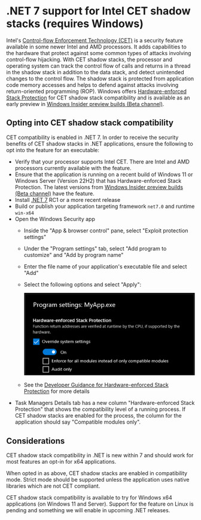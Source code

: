 # .NET 7 support for Intel CET shadow stacks (requires Windows)

Intel's [Control-flow Enforcement Technology (CET)](https://newsroom.intel.com/editorials/intel-cet-answers-call-protect-common-malware-threats/) is a security feature available in some newer Intel and AMD processors. It adds capabilities to the hardware that protect against some common types of attacks involving control-flow hijacking. With CET shadow stacks, the processor and operating system can track the control flow of calls and returns in a thread in the shadow stack in addition to the data stack, and detect unintended changes to the control flow. The shadow stack is protected from application code memory accesses and helps to defend against attacks involving return-oriented programming (ROP). Windows offers [Hardware-enforced Stack Protection](https://techcommunity.microsoft.com/t5/windows-kernel-internals/understanding-hardware-enforced-stack-protection/ba-p/1247815) for CET shadow stack compatibility and is available as an early preview in [Windows Insider preview builds (Beta channel)](https://insider.windows.com/en-us/understand-flighting).

## Opting into CET shadow stack compatibility

CET compatibility is enabled in .NET 7. In order to receive the security benefits of CET shadow stacks in .NET applications, ensure the following to opt into the feature for an executable:
- Verify that your processor supports Intel CET. There are Intel and AMD processors currently available with the feature.
- Ensure that the application is running on a recent build of Windows 11 or Windows Server (Version 22H2) that has Hardware-enforced Stack Protection. The latest versions from [Windows Insider preview builds (Beta channel)](https://insider.windows.com/en-us/understand-flighting) have the feature.
- Install [.NET 7](https://dotnet.microsoft.com/download/dotnet) RC1 or a more recent release
- Build or publish your application targeting framework `net7.0` and runtime `win-x64`
- Open the Windows Security app
  - Inside the "App & browser control" pane, select "Exploit protection settings"
  - Under the "Program settings" tab, select "Add program to customize" and "Add by program name"
  - Enter the file name of your application's executable file and select "Add"
  - Select the following options and select "Apply":

    ![Hardware-enforced Stack Protection settings](images/intel-cet-dotnet6-fig1.png)
  - See the [Developer Guidance for Hardware-enforced Stack Protection](https://techcommunity.microsoft.com/t5/windows-kernel-internals/developer-guidance-for-hardware-enforced-stack-protection/ba-p/2163340) for more details
- Task Managers Details tab has a new column "Hardware-enforced Stack Protection" that shows the compatibility level of a running process. If CET shadow stacks are enabled for the process, the column for the application should say "Compatible modules only".

## Considerations

CET shadow stack compatibility in .NET is new within 7 and should work for most features an opt-in for x64 applications.

When opted in as above, CET shadow stacks are enabled in compatibility mode. Strict mode should be supported unless the application uses native libraries which are not CET compliant.

CET shadow stack compatibility is available to try for Windows x64 applications (on Windows 11 and Server). Support for the feature on Linux is pending and something we will enable in upcoming .NET releases.
